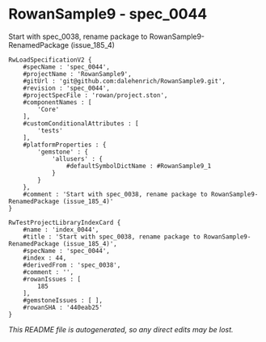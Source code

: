 # RowanSample9 - spec_0044
Start with spec_0038, rename package to RowanSample9-RenamedPackage (issue_185_4)
```
RwLoadSpecificationV2 {
	#specName : 'spec_0044',
	#projectName : 'RowanSample9',
	#gitUrl : 'git@github.com:dalehenrich/RowanSample9.git',
	#revision : 'spec_0044',
	#projectSpecFile : 'rowan/project.ston',
	#componentNames : [
		'Core'
	],
	#customConditionalAttributes : [
		'tests'
	],
	#platformProperties : {
		'gemstone' : {
			'allusers' : {
				#defaultSymbolDictName : #RowanSample9_1
			}
		}
	},
	#comment : 'Start with spec_0038, rename package to RowanSample9-RenamedPackage (issue_185_4)'
}

RwTestProjectLibraryIndexCard {
	#name : 'index_0044',
	#title : 'Start with spec_0038, rename package to RowanSample9-RenamedPackage (issue_185_4)',
	#specName : 'spec_0044',
	#index : 44,
	#derivedFrom : 'spec_0038',
	#comment : '',
	#rowanIssues : [
		185
	],
	#gemstoneIssues : [ ],
	#rowanSHA : '440eab25'
}
```

*This README file is autogenerated, so any direct edits may be lost.*

